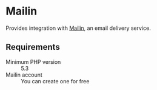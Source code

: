 Mailin
======

Provides integration with [Mailin](http://www.mailin.fr/), an email delivery service.

Requirements
--------------------

<dl>
  <dt>Minimum PHP version</dt>
  <dd>5.3</dd>
  <dt>Mailin account</dt>
  <dd>You can create one for free</dd>
</dl>


